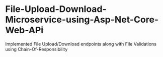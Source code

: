 # File-Upload-Download-Microservice-using-Asp-Net-Core-Web-APi
Implemented File Upload/Download endpoints along with File Validations using Chain-Of-Responsibility